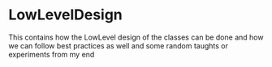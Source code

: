 # LowLevelDesign
This contains how the LowLevel design of the classes can be done and how we can follow best practices as well and some random taughts or experiments from my end
